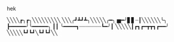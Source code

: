 hek

╲╲╲╲┏╮┏╮╲╲╲╲╲╲╲╲╲
╲╲╲╭┛┻┛┻╮╲╲╲╲╲╭━╮
▅━╯▋▋┈┃╲╲╲╲╲╲╰╮
┣━━━━━╯╰━━━━━╮ ┃┃
╰━━━━┓┈┈┈┈┈┈┈┗━╯┃
╲╲╲╲╲┃┏┓┏━┳┳┓┏━━╯
╲╲╲╲╲┗┛┗┛╲┗┛┗┛╲╲
